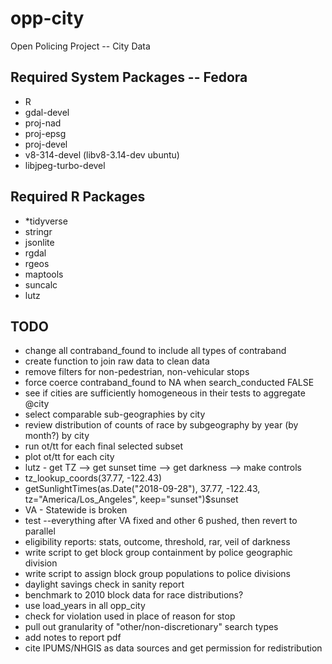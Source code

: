 # opp-city
Open Policing Project -- City Data

## Required System Packages -- Fedora
* R
* gdal-devel
* proj-nad
* proj-epsg
* proj-devel
* v8-314-devel (libv8-3.14-dev ubuntu)
* libjpeg-turbo-devel

## Required R Packages
* *tidyverse
* stringr
* jsonlite
* rgdal
* rgeos
* maptools
* suncalc
* lutz
  
## TODO
* change all contraband_found to include all types of contraband
* create function to join raw data to clean data
* remove filters for non-pedestrian, non-vehicular stops
* force coerce contraband_found to NA when search_conducted FALSE
* see if cities are sufficiently homogeneous in their tests to aggregate @city 
* select comparable sub-geographies by city 
* review distribution of counts of race by subgeography by year (by month?) by city
* run ot/tt for each final selected subset
* plot ot/tt for each city
* lutz - get TZ --> get sunset time --> get darkness --> make controls
* tz_lookup_coords(37.77, -122.43)
* getSunlightTimes(as.Date("2018-09-28"), 37.77, -122.43, tz="America/Los_Angeles", keep="sunset")$sunset 
* VA - Statewide is broken
* test --everything after VA fixed and other 6 pushed, then revert to parallel 
* eligibility reports: stats, outcome, threshold, rar, veil of darkness
* write script to get block group containment by police geographic division
* write script to assign block group populations to police divisions
* daylight savings check in sanity report
* benchmark to 2010 block data for race distributions?
* use load_years in all opp_city
* check for violation used in place of reason for stop
* pull out granularity of "other/non-discretionary" search types
* add notes to report pdf
* cite IPUMS/NHGIS as data sources and get permission for redistribution
